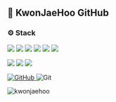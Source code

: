 ## 👋 KwonJaeHoo GitHub

<h4 align="left"> </h4>
<!--
<p align="left">
  ![](https://img.shields.io/badge/Gmail-D14836?style=for-the-badge&logo=gmail&logoColor=white)
</p>
-->

<h3 align="left">⚙ Stack</h3>

<p align="left">

<!-- java --> <!-- c --> <!-- html5 --><!-- javaScript --> <!-- oracle --><!-- mysql -->
  ![](https://img.shields.io/badge/Java-ED8B00?style=for-the-badge&logo=openjdk&logoColor=white) ![](https://img.shields.io/badge/C-00599C?style=for-the-badge&logo=c&logoColor=white) ![](https://img.shields.io/badge/HTML5-E34F26?style=for-the-badge&logo=html5&logoColor=white) ![](https://img.shields.io/badge/JavaScript-F7DF1E?style=for-the-badge&logo=JavaScript&logoColor=white) ![](https://img.shields.io/badge/Oracle-F80000?style=for-the-badge&logo=oracle&logoColor=black) ![](https://img.shields.io/badge/MySQL-005C84?style=for-the-badge&logo=mysql&logoColor=white)

<!-- spring --><!-- spring security --> <!-- aws -->
  ![](https://img.shields.io/badge/Spring-6DB33F?style=for-the-badge&logo=spring&logoColor=white) ![](https://img.shields.io/badge/Spring_Security-6DB33F?style=for-the-badge&logo=Spring-Security&logoColor=white) ![](https://img.shields.io/badge/Amazon_AWS-FF9900?style=for-the-badge&logo=amazonaws&logoColor=white)

<!-- github --> <!-- git -->
<a href = "https://github.com/KwonJaeHoo">
  <img alt="GitHub" src ="https://img.shields.io/badge/GitHub-100000?style=for-the-badge&logo=github&logoColor=white"/>
</a><a><img alt="Git" src="https://img.shields.io/badge/GIT-E44C30?style=for-the-badge&logo=git&logoColor=white"/></a>
  
</p>

<p align="left"> 
<img src="https://komarev.com/ghpvc/?username=kwonjaehoo&label=Profile%20views&color=0e75b6&style=flat" alt="kwonjaehoo" /> </p>
